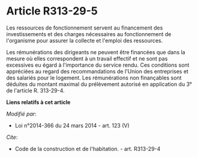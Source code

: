 # Article R313-29-5

Les ressources de fonctionnement servent au financement des investissements et des charges nécessaires au fonctionnement de
l'organisme pour assurer la collecte et l'emploi des ressources. 

Les rémunérations des dirigeants ne peuvent être financées que dans la mesure où elles correspondent à un travail effectif et
ne sont pas excessives eu égard à l'importance du service rendu. Ces conditions sont appréciées au regard des recommandations
de l'Union des entreprises et des salariés pour le logement. Les rémunérations non finançables sont déduites du montant
maximal du prélèvement autorisé en application du 3° de l'article R. 313-29-4.

**Liens relatifs à cet article**

_Modifié par_:

  - Loi n°2014-366 du 24 mars 2014 - art. 123 (V)

_Cite_:

  - Code de la construction et de l'habitation. - art. R313-29-4
